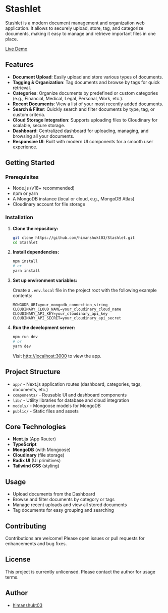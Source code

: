 # Stashlet

Stashlet is a modern document management and organization web application. It allows to securely upload, store, tag, and categorize documents, making it easy to manage and retrieve important files in one place.

[Live Demo](https://stashlet.vercel.app/)

## Features

- **Document Upload**: Easily upload and store various types of documents.
- **Tagging & Organization**: Tag documents and browse by tags for quick retrieval.
- **Categories**: Organize documents by predefined or custom categories (e.g., Financial, Medical, Legal, Personal, Work, etc.).
- **Recent Documents**: View a list of your most recently added documents.
- **Search & Filter**: Quickly search and filter documents by type, tag, or custom criteria.
- **Cloud Storage Integration**: Supports uploading files to Cloudinary for scalable, secure storage.
- **Dashboard**: Centralized dashboard for uploading, managing, and browsing all your documents.
- **Responsive UI**: Built with modern UI components for a smooth user experience.

## Getting Started

### Prerequisites

- Node.js (v18+ recommended)
- npm or yarn
- A MongoDB instance (local or cloud, e.g., MongoDB Atlas)
- Cloudinary account for file storage

### Installation

1. **Clone the repository:**

   ```bash
   git clone https://github.com/himanshukt03/Stashlet.git
   cd Stashlet
   ```

2. **Install dependencies:**

   ```bash
   npm install
   # or
   yarn install
   ```

3. **Set up environment variables:**

   Create a `.env.local` file in the project root with the following example contents:

   ```
   MONGODB_URI=your_mongodb_connection_string
   CLOUDINARY_CLOUD_NAME=your_cloudinary_cloud_name
   CLOUDINARY_API_KEY=your_cloudinary_api_key
   CLOUDINARY_API_SECRET=your_cloudinary_api_secret
   ```

4. **Run the development server:**

   ```bash
   npm run dev
   # or
   yarn dev
   ```

   Visit [http://localhost:3000](http://localhost:3000) to view the app.

## Project Structure

- `app/` - Next.js application routes (dashboard, categories, tags, documents, etc.)
- `components/` - Reusable UI and dashboard components
- `lib/` - Utility libraries for database and cloud integration
- `models/` - Mongoose models for MongoDB
- `public/` - Static files and assets

## Core Technologies

- **Next.js** (App Router)
- **TypeScript**
- **MongoDB** (with Mongoose)
- **Cloudinary** (file storage)
- **Radix UI** (UI primitives)
- **Tailwind CSS** (styling)

## Usage

- Upload documents from the Dashboard
- Browse and filter documents by category or tags
- Manage recent uploads and view all stored documents
- Tag documents for easy grouping and searching

## Contributing

Contributions are welcome! Please open issues or pull requests for enhancements and bug fixes.

## License

This project is currently unlicensed. Please contact the author for usage terms.

## Author

- [himanshukt03](https://github.com/himanshukt03)
